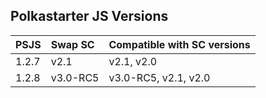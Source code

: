 ## Polkastarter JS Versions

| PSJS     |      Swap SC  |  Compatible with SC versions |
|:---------|:--------------|:-----------------------------|
| 1.2.7    |  v2.1         | v2.1, v2.0       |
| 1.2.8    |  v3.0-RC5     | v3.0-RC5, v2.1, v2.0 |